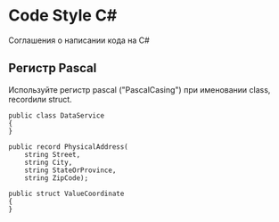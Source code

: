 # Code Style C#
Соглашения о написании кода на C#

## Регистр Pascal
Используйте регистр pascal ("PascalCasing") при именовании class, recordили struct.
```
public class DataService 
{
}
```
```
public record PhysicalAddress(
    string Street,
    string City,
    string StateOrProvince,
    string ZipCode);
```
```
public struct ValueCoordinate
{
}
```
